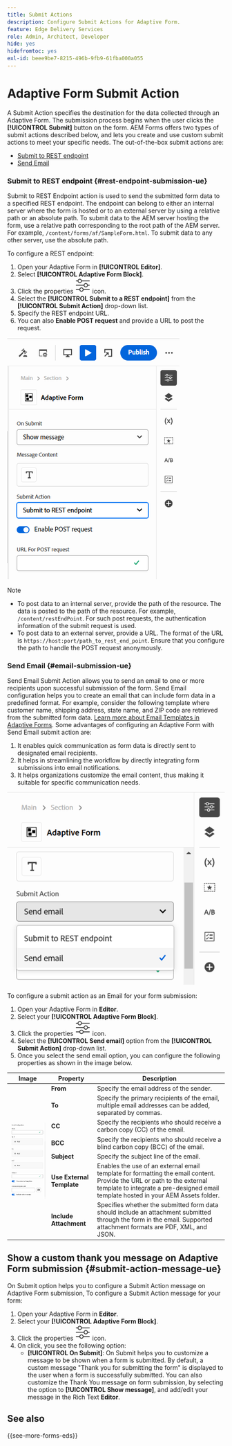 ```yaml
---
title: Submit Actions
description: Configure Submit Actions for Adaptive Form.
feature: Edge Delivery Services
role: Admin, Architect, Developer
hide: yes
hidefromtoc: yes
exl-id: beee9be7-8215-496b-9fb9-61fba000a055
---
```

# Adaptive Form Submit Action

A Submit Action specifies the destination for the data collected through an Adaptive Form. The submission process begins when the user clicks the **[!UICONTROL Submit]** button on the form. AEM Forms offers two types of submit actions described below, and lets you create and use custom submit actions to meet your specific needs. The out-of-the-box submit actions are:

<!--To define a Submit Action for an Adaptive Form, you use the Properties dialog of the **Adaptive Form block** in the **Editor**-->

* [Submit to REST endpoint](#rest-endpoint-submission-ue)
* [Send Email](#email-submission-ue)


### Submit to REST endpoint {#rest-endpoint-submission-ue}

Submit to REST Endpoint action is used to send the submitted form data to a specified REST endpoint. The endpoint can belong to either an internal server where the form is hosted or to an external server by using a relative path or an absolute path. To submit data to the AEM server hosting the form, use a relative path corresponding to the root path of the AEM server. For example, `/content/forms/af/SampleForm.html`. To submit data to any other server, use the absolute path.

<!--Configuring the Submit Action to REST Endpoint for Adaptive Forms offers several benefits such as:  
* It facilitates seamless integration of form data with external systems and services via RESTful APIs.  
* Offers flexibility in managing data submissions from Adaptive Forms, accommodating dynamic and complex data structures.  
* Allows dynamic mapping of form fields to parameters within the REST endpoint URL, enabling adaptable and customizable data submissions.
-->



To configure a REST endpoint:

1. Open your Adaptive Form in **[!UICONTROL Editor]**.
1. Select **[!UICONTROL Adaptive Form Block]**. 
1. Click the properties ![properties](/help/forms/assets/Smock_Properties_18_N.svg) icon.
1. Select the **[!UICONTROL Submit to a REST endpoint]** from the **[!UICONTROL Submit Action]** drop-down list.
1. Specify the REST endpoint URL.
1. You can also **Enable POST request** and provide a URL to post the request. 

![Enable post request for adaptive forms](/help/forms/assets/enable-post-request-ue.png)

  >[!NOTE]
  >
  > * To post data to an internal server, provide the path of the resource. The data is posted to the path of the resource. For example, `/content/restEndPoint`. For such post requests, the authentication information of the submit request is used.
  > * To post data to an external server, provide a URL. The format of the URL is `https://host:port/path_to_rest_end_point`. Ensure that you configure the path to handle the POST request anonymously. 

### Send Email {#email-submission-ue}

Send Email Submit Action allows you to send an email to one or more recipients upon successful submission of the form. Send Email configuration helps you to create an email that can include form data in a predefined format. For example, consider the following template where customer name, shipping address, state name, and ZIP code are retrieved from the submitted form data. [Learn more about Email Templates in Adaptive Forms](/help/forms/html-email-templates-in-adaptive-forms.md). Some advantages of configuring an Adaptive Form with Send Email submit action are:

1. It enables quick communication as form data is directly sent to designated email recipients.
1. It helps in streamlining the workflow by directly integrating form submissions into email notifications.
1. It helps organizations customize the email content, thus making it suitable for specific communication needs.

![Adaptive Form properties in Universal Editor](/help/forms/assets/submit-actions-ue.png)


To configure a submit action as an Email for your form submission:

1. Open your Adaptive Form in **Editor**.
1. Select your **[!UICONTROL Adaptive Form Block]**. 
1. Click the properties ![properties](/help/forms/assets/Smock_Properties_18_N.svg) icon.
1. Select the **[!UICONTROL Send email]** option from the **[!UICONTROL Submit Action]** drop-down list. 
1. Once you select the send email option, you can configure the following properties as shown in the image below.
        
<table>
  <thead>
    <tr>
      <th>Image</th>
      <th>Property</th>
      <th>Description</th>
    </tr>
  </thead>
  <tbody>
    <tr>
    <td rowspan="7"><img src="/help/forms/assets/email-config-ue.png" alt="Email Configuration"></td> 
    <td><b>From</td>
    <td>Specify the email address of the sender.</td>
    </tr>
    <tr>
      <td><b>To</td>
      <td>Specify the primary recipients of the email, multiple email addresses can be added, separated by commas.</td>
    </tr>
    <tr>
      <td><b>CC</td>
      <td>Specify the recipients who should receive a carbon copy (CC) of the email.</td>
    </tr>
    <tr>
      <td><b>BCC</td>
      <td>Specify the recipients who should receive a blind carbon copy (BCC) of the email.</td>
    </tr>
    <tr>
      <td><b>Subject</td>
      <td>Specify the subject line of the email.</td>
    </tr>
    <tr>
      <td><b>Use External Template</td>
      <td>Enables the use of an external email template for formatting the email content. Provide the URL or path to the external template to integrate a pre-designed email template hosted in your AEM Assets folder.</td>
    </tr>
    <tr>
      <td><b>Include Attachment</td>
      <td>Specifies whether the submitted form data should include an attachment submitted through the form in the email. Supported attachment formats are PDF, XML, and JSON.</td>
    </tr>
  </tbody>
</table>






<!--
        
        * **From**: The email address of the sender.
        * **To**: Specify the primary recipients of the email, multiple email addresses can be added, separated by commas.
        * **CC**: Specify the recipients who should receive a carbon copy (CC) of the email.
        * **BCC**: Specify the recipients who should receive a blind carbon copy (BCC) of the email.
        * **Subject**: Specify the subject line of the email.
        * **Use External Template**: Enables the use of an external email template for formatting the email content. Provide the URL or path to the External template path to integrate a pre-designed email template hosted in your AEM Assets folder.
        * **Include Attachment**: Specifies whether the submitted form data should include an attachment submitted through the form in the email.

    {width=50%,height=50%}![Enable post request for adaptive forms](/help/forms/assets/email-config-ue.png)

-->

## Show a custom thank you message on Adaptive Form submission {#submit-action-message-ue}

On Submit option helps you to configure a Submit Action message on Adaptive Form submission, To configure a Submit Action message for your form:

1. Open your Adaptive Form in **Editor**.
1. Select your **[!UICONTROL Adaptive Form Block]**. 
1. Click the properties ![properties](/help/forms/assets/Smock_Properties_18_N.svg) icon. 
1. On click, you see the following option:
    * **[!UICONTROL On Submit]**: On Submit helps you to customize a message to be shown when a form is submitted. By default, a custom message "Thank you for submitting the form" is displayed to the user when a form is successfully submitted. 
    You can also customize the Thank You message on form submission, by selecting the option to **[!UICONTROL Show message]**, and add/edit your message in the Rich Text **Editor**.


## See also

{{see-more-forms-eds}}
